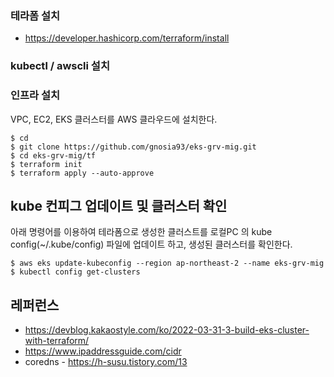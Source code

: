 ### 테라폼 설치 ###

* https://developer.hashicorp.com/terraform/install

### kubectl / awscli 설치 ###

### 인프라 설치 ###

VPC, EC2, EKS 클러스터를 AWS 클라우드에 설치한다.
```
$ cd
$ git clone https://github.com/gnosia93/eks-grv-mig.git
$ cd eks-grv-mig/tf
$ terraform init
$ terraform apply --auto-approve
```

## kube 컨피그 업데이트 및 클러스터 확인 ##

아래 명령어를 이용하여 테라폼으로 생성한 클러스트를 로컬PC 의 kube config(~/.kube/config) 파일에 업데이트 하고, 생성된 클러스터를 확인한다. 
```
$ aws eks update-kubeconfig --region ap-northeast-2 --name eks-grv-mig
$ kubectl config get-clusters
```


## 레퍼런스 ##

* https://devblog.kakaostyle.com/ko/2022-03-31-3-build-eks-cluster-with-terraform/
* https://www.ipaddressguide.com/cidr
* coredns - https://h-susu.tistory.com/13
